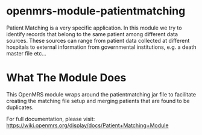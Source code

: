 openmrs-module-patientmatching
==============================

Patient Matching is a very specific application. In this module we try to identify records that belong to the same patient among different data sources. These sources can range from patient data collected at different hospitals to external information from governmental institutions, e.g. a death master file etc...

What The Module Does
====================

This OpenMRS module wraps around the patientmatching jar file to facilitate creating the matching file setup and merging patients that are found to be duplicates.


For full documentation, please visit: https://wiki.openmrs.org/display/docs/Patient+Matching+Module
